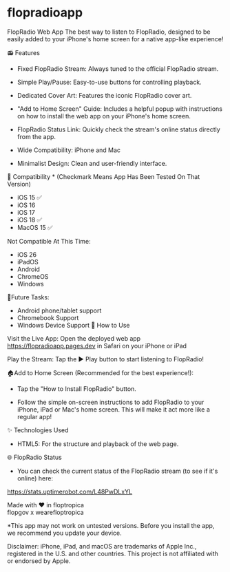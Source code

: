 # flopradioapp

FlopRadio Web App
The best way to listen to FlopRadio, designed to be easily added to your iPhone's home screen for a native app-like experience!  
  
📻 Features
- Fixed FlopRadio Stream: Always tuned to the official FlopRadio stream.

- Simple Play/Pause: Easy-to-use buttons for controlling playback.

- Dedicated Cover Art: Features the iconic FlopRadio cover art.

- "Add to Home Screen" Guide: Includes a helpful popup with instructions on how to install the web app on your iPhone's home screen.

- FlopRadio Status Link: Quickly check the stream's online status directly from the app.

- Wide Compatibility: iPhone and Mac
  
- Minimalist Design: Clean and user-friendly interface.

📱 Compatibility * (Checkmark Means App Has Been Tested On That Version)
- iOS 15 ✅
- iOS 16
- iOS 17
- iOS 18 ✅
- MacOS 15 ✅

Not Compatible At This Time:
  - iOS 26
  - iPadOS
  - Android
  - ChromeOS
  - Windows

  
  
🔮Future Tasks:
- Android phone/tablet support
- Chromebook Support
- Windows Device Support
🚀 How to Use

Visit the Live App: Open the deployed web app https://flopradioapp.pages.dev in Safari on your iPhone or iPad

Play the Stream: Tap the ▶️ Play button to start listening to FlopRadio!

🏠Add to Home Screen (Recommended for the best experience!):

- Tap the "How to Install FlopRadio" button.

- Follow the simple on-screen instructions to add FlopRadio to your iPhone, iPad or Mac's home screen. This will make it act more like a regular app!
  

✨ Technologies Used
- HTML5: For the structure and playback of the web page.
  

🌐 FlopRadio Status
- You can check the current status of the FlopRadio stream (to see if it's online) here:

https://stats.uptimerobot.com/L48PwDLxYL
  


Made with ❤️ in floptropica  
flopgov x wearefloptropica

*This app may not work on untested versions. Before you install the app, we recommend you update your device. 


Disclaimer: iPhone, iPad, and macOS are trademarks of Apple Inc., registered in the U.S. and other countries. This project is not affiliated with or endorsed by Apple.
